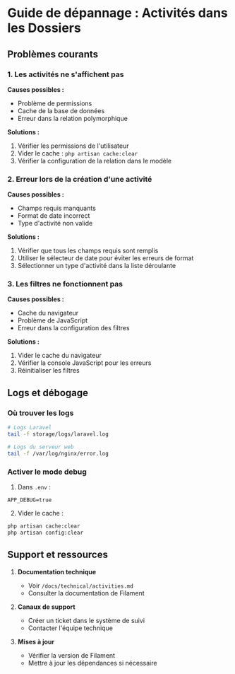 # Guide de dépannage : Activités dans les Dossiers

## Problèmes courants

### 1. Les activités ne s'affichent pas

**Causes possibles :**
- Problème de permissions
- Cache de la base de données
- Erreur dans la relation polymorphique

**Solutions :**
1. Vérifier les permissions de l'utilisateur
2. Vider le cache : `php artisan cache:clear`
3. Vérifier la configuration de la relation dans le modèle

### 2. Erreur lors de la création d'une activité

**Causes possibles :**
- Champs requis manquants
- Format de date incorrect
- Type d'activité non valide

**Solutions :**
1. Vérifier que tous les champs requis sont remplis
2. Utiliser le sélecteur de date pour éviter les erreurs de format
3. Sélectionner un type d'activité dans la liste déroulante

### 3. Les filtres ne fonctionnent pas

**Causes possibles :**
- Cache du navigateur
- Problème de JavaScript
- Erreur dans la configuration des filtres

**Solutions :**
1. Vider le cache du navigateur
2. Vérifier la console JavaScript pour les erreurs
3. Réinitialiser les filtres

## Logs et débogage

### Où trouver les logs
```bash
# Logs Laravel
tail -f storage/logs/laravel.log

# Logs du serveur web
tail -f /var/log/nginx/error.log
```

### Activer le mode debug
1. Dans `.env` :
```
APP_DEBUG=true
```
2. Vider le cache :
```bash
php artisan cache:clear
php artisan config:clear
```

## Support et ressources

1. **Documentation technique**
   - Voir `/docs/technical/activities.md`
   - Consulter la documentation de Filament

2. **Canaux de support**
   - Créer un ticket dans le système de suivi
   - Contacter l'équipe technique

3. **Mises à jour**
   - Vérifier la version de Filament
   - Mettre à jour les dépendances si nécessaire
